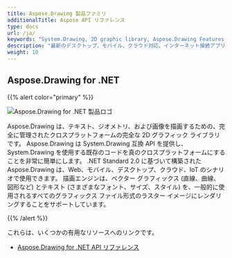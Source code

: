```yaml
---
title: Aspose.Drawing 製品ファミリ
additionalTitle: Aspose API リファレンス
type: docs
url: /ja/
keywords: "System.Drawing, 2D graphic library, Aspose.Drawing Features, documentation"
description: "最新のデスクトップ、モバイル、クラウド対応、インターネット接続アプリを構築するための完全な 2D グラフィック ライブラリである Aspose.Drawing for .NET を紹介します。"
weight: 10
---
```

## Aspose.Drawing for .NET

{{% alert color="primary" %}} 

![Aspose.Drawing for .NET 製品ロゴ](../home_1.png)


Aspose.Drawing は、テキスト、ジオメトリ、および画像を描画するための、完全に管理されたクロスプラットフォームの完全な 2D グラフィック ライブラリです。 Aspose.Drawing は System.Drawing 互換 API を提供し、System.Drawing を使用する既存のコードを真のクロスプラットフォームにすることを非常に簡単にします。 .NET Standard 2.0 に基づいて構築された Aspose.Drawing は、Web、モバイル、デスクトップ、クラウド、IoT のシナリオで使用できます。 描画エンジンは、ベクター グラフィックス (直線、曲線、図形など) とテキスト (さまざまなフォント、サイズ、スタイル) を、一般的に使用されるすべてのグラフィックス ファイル形式のラスター イメージにレンダリングすることをサポートしています。

{{% /alert %}} 

これらは、いくつかの有用なリソースへのリンクです。
- [Aspose.Drawing for .NET API リファレンス](/drawing/ja/net/)

